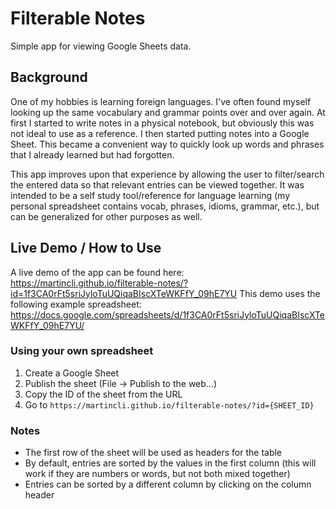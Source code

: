 # Filterable Notes

Simple app for viewing Google Sheets data.

## Background

One of my hobbies is learning foreign languages. I've often found myself looking up the same vocabulary and grammar points over and over again. At first I started to write notes  in a physical notebook, but obviously this was not ideal to use as a reference. I then started putting notes into a Google Sheet. This became a convenient way to quickly look up words and phrases that I already learned but had forgotten.  

This app improves upon that experience by allowing the user to filter/search the entered data so that relevant entries can be viewed together. It was intended to be a self study tool/reference for language learning (my personal spreadsheet contains vocab, phrases, idioms, grammar, etc.), but can be generalized for other purposes as well.

## Live Demo / How to Use

A live demo of the app can be found here:
https://martincli.github.io/filterable-notes/?id=1f3CA0rFt5sriJyloTuUQiqaBIscXTeWKFfY_09hE7YU
This demo uses the following example spreadsheet: https://docs.google.com/spreadsheets/d/1f3CA0rFt5sriJyloTuUQiqaBIscXTeWKFfY_09hE7YU/

### Using your own spreadsheet
1. Create a Google Sheet
2. Publish the sheet (File -> Publish to the web...)
3. Copy the ID of the sheet from the URL
4. Go to `https://martincli.github.io/filterable-notes/?id={SHEET_ID}`

### Notes
* The first row of the sheet will be used as headers for the table
* By default, entries are sorted by the values in the first column (this will work if they are numbers or words, but not both mixed together)
* Entries can be sorted by a different column by clicking on the column header